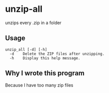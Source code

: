 # unzip-all
unzips every .zip in a folder

## Usage

```
unzip_all [-d] [-h]
  -d    Delete the ZIP files after unzipping.
  -h    Display this help message.
```

## Why I wrote this program
Because I have too many zip files
